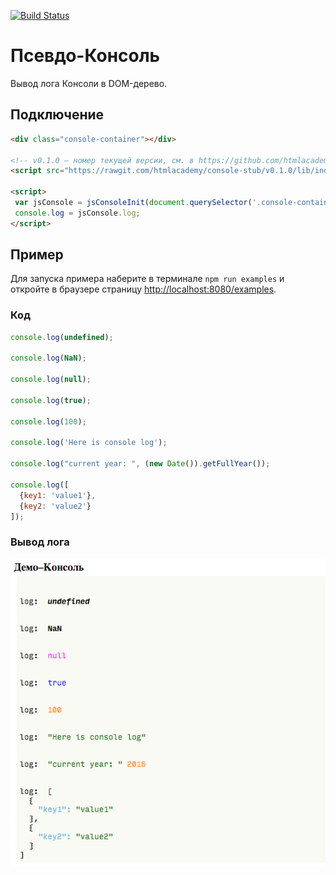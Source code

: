 [![Build Status](https://travis-ci.org/htmlacademy/console-stub.svg?branch=master)](https://travis-ci.org/htmlacademy/console-stub)

# Псевдо-Консоль
Вывод лога Консоли в DOM-дерево.

## Подключение

```html
<div class="console-container"></div>

<!-- v0.1.0 — номер текущей версии, см. в https://github.com/htmlacademy/console-stub/releases -->
<script src="https://rawgit.com/htmlacademy/console-stub/v0.1.0/lib/index.js"></script>

<script>
 var jsConsole = jsConsoleInit(document.querySelector('.console-container'));
 console.log = jsConsole.log;
</script>
```

## Пример
Для запуска примера наберите в терминале `npm run examples` и откройте в браузере страницу <http://localhost:8080/examples>.

### Код
```js
console.log(undefined);

console.log(NaN);

console.log(null);

console.log(true);

console.log(100);

console.log('Here is console log');

console.log("current year: ", (new Date()).getFullYear());

console.log([
  {key1: 'value1'},
  {key2: 'value2'}
]);
```

### Вывод лога
![Пример лога](log_example.png)